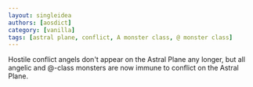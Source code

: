 ```yaml
---
layout: singleidea
authors: [aosdict]
category: [vanilla]
tags: [astral plane, conflict, A monster class, @ monster class]
---
```

Hostile conflict angels don't appear on the Astral Plane any longer, but all angelic and @-class monsters are now immune to conflict on the Astral Plane.
